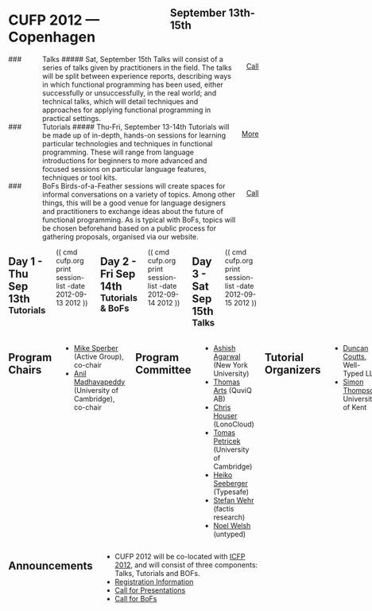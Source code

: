 <div style="background-image:url(img/2872490598_91ddbc7797_b.jpg)"> 
<div class="row">
<div class="small-12 columns">
<h1>CUFP 2012 — Copenhagen</h1>
<h2>September 13th-15th</h2>
</div>
</div>
</div>

<div class="row" media:type="text/omd">

<div class="medium-4 columns talk" media:type="text/omd">
### <i class="fi-microphone"></i> Talks
##### Sat, September 15th
Talks will consist of a series of talks given by practitioners in the
field. The talks will be split between experience reports, describing
ways in which functional programming has been used, either
successfully or unsuccessfully, in the real world; and technical
talks, which will detail techniques and approaches for applying
functional programming in practical settings.

<a href="/2012/call-presentations.html" class="tiny radius button">Call</a>
</div>

<div class="medium-4 columns tutorial" media:type="text/omd">
### <i class="fi-laptop"></i> Tutorials
##### Thu-Fri, September 13-14th
Tutorials will be made up of in-depth, hands-on sessions for learning
particular technologies and techniques in functional
programming. These will range from language introductions for
beginners to more advanced and focused sessions on particular language
features, techniques or tool kits.

<a href="/2012/tutorials.html" class="tiny radius button">More</a>
</div>

<div class="medium-4 columns bof" media:type="text/omd">
### <i class="flaticon-pen43"></i> BoFs
Birds-of-a-Feather sessions will create spaces for informal
conversations on a variety of topics. Among other things, this will be
a good venue for language designers and practitioners to exchange
ideas about the future of functional programming. As is typical with
BoFs, topics will be chosen beforehand based on a public process for
gathering proposals, organised via our website.

<a href="/2012/bofs.html" class="tiny radius button">Call</a>
</div>

</div>

<div class="row" media:type="text/omd">
<div class="small-12 columns" media:type="text/omd">

## Day 1 - Thu Sep 13th <small>Tutorials</small>
(( cmd cufp.org print session-list -date 2012-09-13 2012 ))

## Day 2 - Fri Sep 14th <small>Tutorials & BoFs</small>
(( cmd cufp.org print session-list -date 2012-09-14 2012 ))

## Day 3 - Sat Sep 15th <small>Talks</small>
(( cmd cufp.org print session-list -date 2012-09-15 2012 ))

</div>
</div>

<div class="pane-bright" media:type="text/omd">
<div class="row" media:type="text/omd">
<div class="small-12 columns" media:type="text/omd">

## Program Chairs
- [Mike Sperber](http://www.deinprogramm.de/sperber/) (Active Group),
  co-chair
- [Anil Madhavapeddy](http://anil.recoil.org) (University of
  Cambridge), co-chair

## Program Committee
- [Ashish Agarwal](http://ashishagarwal.org) (New York University)
- [Thomas Arts](http://www.quviq.com) (QuviQ AB)
- [Chris Houser](http://n01se.net/chouser) (LonoCloud)
- [Tomas Petricek](http://tomasp.net) (University of Cambridge)
- [Heiko Seeberger](http://www.heikoseeberger.name) (Typesafe)
- [Stefan Wehr](http://www.stefanwehr.de) (factis research)
- [Noel Welsh](http://noelwelsh.com) (untyped)

## Tutorial Organizers
- [Duncan Coutts](http://www.well-typed.com/who_we_are/), Well-Typed
  LLP
- [Simon Thompson](http://www.cs.kent.ac.uk/people/staff/sjt/),
  University of Kent

## BoF Organizer
- [Ashish Agarwal](http://ashishagarwal.org) (New York University)

</div>
</div>
</div>

<div class="row" media:type="text/omd">
<div class="small-12 columns" media:type="text/omd">

## Announcements

* CUFP 2012 will be co-located with [ICFP
  2012](http://icfpconference.org/icfp2012/), and will consist of three
  components: Talks, Tutorials and BOFs.
* [Registration Information](/2012/registration.html)
* [Call for Presentations](/2012/call-presentations.html)
* [Call for BoFs](/2012/bofs.html)

</div>
</div>
